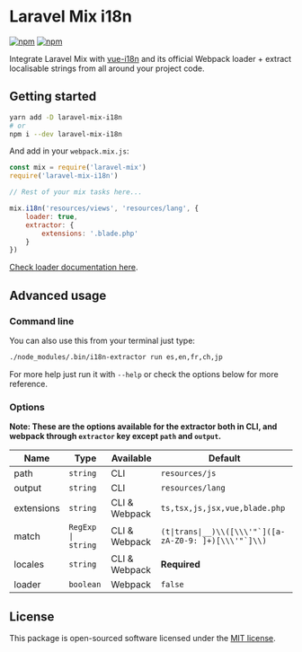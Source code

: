 # Laravel Mix i18n

[![npm](https://img.shields.io/npm/v/laravel-mix-i18n)](https://www.npmjs.com/package/laravel-mix-i18n) [![npm](https://img.shields.io/npm/dm/laravel-mix-i18n)](https://www.npmjs.com/package/laravel-mix-i18n)

Integrate Laravel Mix with [vue-i18n](https://vue-i18n.intlify.dev/) and its official Webpack loader + extract localisable strings from all around your project code.

## Getting started

```sh
yarn add -D laravel-mix-i18n
# or
npm i --dev laravel-mix-i18n
```

And add in your `webpack.mix.js`:

```js
const mix = require('laravel-mix')
require('laravel-mix-i18n')

// Rest of your mix tasks here...

mix.i18n('resources/views', 'resources/lang', {
    loader: true,
    extractor: {
        extensions: '.blade.php'
    }
})
```

[Check loader documentation here](https://github.com/intlify/bundle-tools/tree/main/packages/vue-i18n-loader#intlifyvue-i18n-loader).

## Advanced usage

### Command line

You can also use this from your terminal just type:

```sh
./node_modules/.bin/i18n-extractor run es,en,fr,ch,jp
```

For more help just run it with `--help` or check the options below for more reference.

### Options

**Note: These are the options available for the extractor both in CLI, and webpack through `extractor` key except `path` and `output`.**

| **Name**   | **Type**           | **Available** | **Default**                                                |
|------------|--------------------|---------------|------------------------------------------------------------|
| path       | `string`           | CLI           | `resources/js`                                             |
| output     | `string`           | CLI           | `resources/lang`                                           |
| extensions | `string`           | CLI & Webpack | `ts,tsx,js,jsx,vue,blade.php`                              |
| match      | `RegExp \| string` | CLI & Webpack | ```(t\|trans\|__)\\([\\\'"`]([a-zA-Z0-9: ]+)[\\\'"`]\\)``` |
| locales    | `string`           | CLI & Webpack | **Required**                                               |
| loader     | `boolean`          | Webpack       | `false`                                                    |

## License

This package is open-sourced software licensed under the [MIT license](https://opensource.org/licenses/MIT).